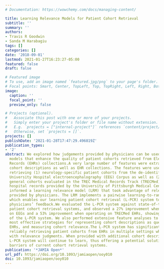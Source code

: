 ```yaml
---
# Documentation: https://wowchemy.com/docs/managing-content/

title: Learning Relevance Models for Patient Cohort Retrieval
subtitle: ''
summary: ''
authors:
- Travis R Goodwin
- Sanda M Harabagiu
tags: []
categories: []
date: '2018-09-01'
lastmod: 2021-01-27T16:23:27-05:00
featured: false
draft: false

# Featured image
# To use, add an image named `featured.jpg/png` to your page's folder.
# Focal points: Smart, Center, TopLeft, Top, TopRight, Left, Right, BottomLeft, Bottom, BottomRight.
image:
  caption: ''
  focal_point: ''
  preview_only: false

# Projects (optional).
#   Associate this post with one or more of your projects.
#   Simply enter your project's folder or file name without extension.
#   E.g. `projects = ["internal-project"]` references `content/project/deep-learning/index.md`.
#   Otherwise, set `projects = []`.
projects: []
publishDate: '2021-01-28T17:47:29.496819Z'
publication_types:
- '2'
abstract: We explored how judgements provided by physicians can be used to learn relevance
  models that enhance the quality of patient cohorts retrieved from Electronic Health
  Records (EHRs) collections.A very large number of features were extracted from patient
  cohort descriptions as well as EHR collections. The features were used to investigate
  retrieving (1) neurology-specific patient cohorts from the de-identified Temple
  University Hospital electroencephalography (EEG) Corpus as well as (2) the more
  general cohorts evaluated in the TREC Medical Records Track (TRECMed) from the de-identified
  hospital records provided by the University of Pittsburgh Medical Center. The features
  informed a learning relevance model (LRM) that took advantage of relevance judgements
  provided by physicians. The LRM implements a pairwise learning-to-rank framework,
  which enables our learning patient cohort retrieval (L-PCR) system to learn from
  physicians’ feedback.We evaluated the L-PCR system against state-of-the-art traditional
  patient cohort retrieval systems, and observed a 27% improvement when operating
  on EEGs and a 53% improvement when operating on TRECMed EHRs, showing the promise
  of the L-PCR system. We also performed extensive feature analyses to reveal the
  most effective strategies for representing cohort descriptions as queries, encoding
  EHRs, and measuring cohort relevance.The L-PCR system has significant promise for
  reliably retrieving patient cohorts from EHRs in multiple settings when trained
  with relevance judgments. When provided with additional cohort descriptions, the
  L-PCR system will continue to learn, thus offering a potential solution to the performance
  barriers of current cohort retrieval systems.
publication: '*JAMIA Open*'
url_pdf: https://doi.org/10.1093/jamiaopen/ooy010
doi: 10.1093/jamiaopen/ooy010
---
```

